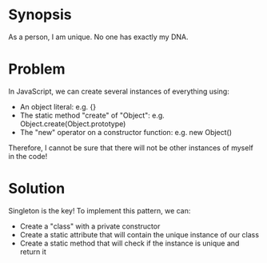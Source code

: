 # Synopsis

As a person, I am unique. No one has exactly my DNA.

# Problem

In JavaScript, we can create several instances of everything using:

  * An object literal: e.g. {}
  * The static method "create" of "Object": e.g. Object.create(Object.prototype)
  * The "new" operator on a constructor function: e.g. new Object()

Therefore, I cannot be sure that there will not be other instances of myself in the code!

# Solution

Singleton is the key! To implement this pattern, we can:

  * Create a "class" with a private constructor
  * Create a static attribute that will contain the unique instance of our class
  * Create a static method that will check if the instance is unique and return it

